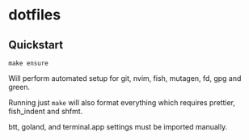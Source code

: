 # dotfiles

## Quickstart

```fish
make ensure
```

Will perform automated setup for git, nvim, fish, mutagen, fd, gpg and green.

Running just `make` will also format everything which requires prettier, fish_indent and shfmt.

btt, goland, and terminal.app settings must be imported manually.
